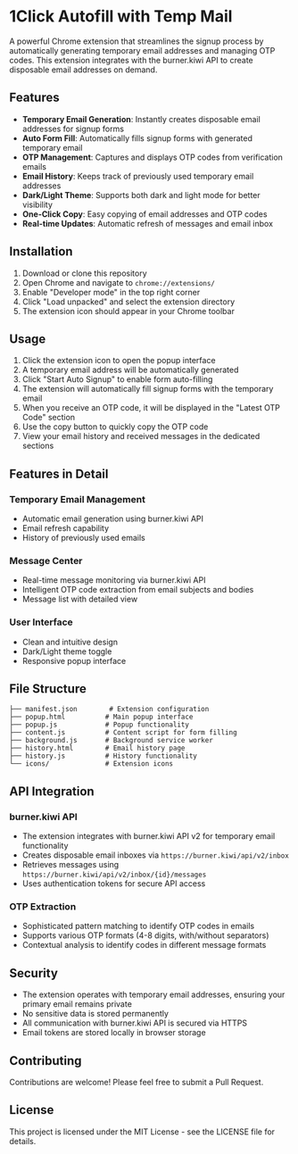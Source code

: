 # 1Click Autofill with Temp Mail

A powerful Chrome extension that streamlines the signup process by automatically generating temporary email addresses and managing OTP codes. This extension integrates with the burner.kiwi API to create disposable email addresses on demand.

## Features

- **Temporary Email Generation**: Instantly creates disposable email addresses for signup forms
- **Auto Form Fill**: Automatically fills signup forms with generated temporary email
- **OTP Management**: Captures and displays OTP codes from verification emails
- **Email History**: Keeps track of previously used temporary email addresses
- **Dark/Light Theme**: Supports both dark and light mode for better visibility
- **One-Click Copy**: Easy copying of email addresses and OTP codes
- **Real-time Updates**: Automatic refresh of messages and email inbox

## Installation

1. Download or clone this repository
2. Open Chrome and navigate to `chrome://extensions/`
3. Enable "Developer mode" in the top right corner
4. Click "Load unpacked" and select the extension directory
5. The extension icon should appear in your Chrome toolbar

## Usage

1. Click the extension icon to open the popup interface
2. A temporary email address will be automatically generated
3. Click "Start Auto Signup" to enable form auto-filling
4. The extension will automatically fill signup forms with the temporary email
5. When you receive an OTP code, it will be displayed in the "Latest OTP Code" section
6. Use the copy button to quickly copy the OTP code
7. View your email history and received messages in the dedicated sections

## Features in Detail

### Temporary Email Management
- Automatic email generation using burner.kiwi API
- Email refresh capability
- History of previously used emails

### Message Center
- Real-time message monitoring via burner.kiwi API
- Intelligent OTP code extraction from email subjects and bodies
- Message list with detailed view

### User Interface
- Clean and intuitive design
- Dark/Light theme toggle
- Responsive popup interface

## File Structure

```
├── manifest.json        # Extension configuration
├── popup.html          # Main popup interface
├── popup.js            # Popup functionality
├── content.js          # Content script for form filling
├── background.js       # Background service worker
├── history.html        # Email history page
├── history.js          # History functionality
└── icons/              # Extension icons
```

## API Integration

### burner.kiwi API
- The extension integrates with burner.kiwi API v2 for temporary email functionality
- Creates disposable email inboxes via `https://burner.kiwi/api/v2/inbox`
- Retrieves messages using `https://burner.kiwi/api/v2/inbox/{id}/messages`
- Uses authentication tokens for secure API access

### OTP Extraction
- Sophisticated pattern matching to identify OTP codes in emails
- Supports various OTP formats (4-8 digits, with/without separators)
- Contextual analysis to identify codes in different message formats

## Security

- The extension operates with temporary email addresses, ensuring your primary email remains private
- No sensitive data is stored permanently
- All communication with burner.kiwi API is secured via HTTPS
- Email tokens are stored locally in browser storage

## Contributing

Contributions are welcome! Please feel free to submit a Pull Request.

## License

This project is licensed under the MIT License - see the LICENSE file for details.